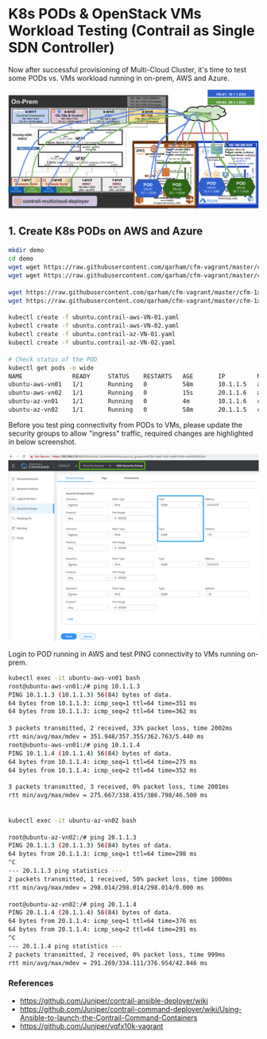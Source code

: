 # K8s PODs & OpenStack VMs Workload Testing (Contrail as Single SDN Controller)

Now after successful provisioning of Multi-Cloud Cluster, it's time to test some PODs vs. VMs workload running in on-prem, AWS and Azure.

![Mcloud Workload Testing](images/mcloud-pods-vms-workload-01.png)

## 1. Create K8s PODs on AWS and Azure


```bash
mkdir demo
cd demo
wget wget https://raw.githubusercontent.com/qarham/cfm-vagrant/master/cfm-1x1-vqfx-8srv-mcloud/k8s-examples/pods/ubuntu.contrail-aws-VN-01.yaml
wget wget https://raw.githubusercontent.com/qarham/cfm-vagrant/master/cfm-1x1-vqfx-8srv-mcloud/k8s-examples/pods/ubuntu.contrail-aws-VN-02.yaml

wget https://raw.githubusercontent.com/qarham/cfm-vagrant/master/cfm-1x1-vqfx-8srv-mcloud/k8s-examples/pods/ubuntu.contrail-az-VN-01.yaml
wget https://raw.githubusercontent.com/qarham/cfm-vagrant/master/cfm-1x1-vqfx-8srv-mcloud/k8s-examples/pods/ubuntu.contrail-az-VN-02.yaml

kubectl create -f ubuntu.contrail-aws-VN-01.yaml
kubectl create -f ubuntu.contrail-aws-VN-02.yaml
kubectl create -f ubuntu.contrail-az-VN-01.yaml
kubectl create -f ubuntu.contrail-az-VN-02.yaml

# Check status of the POD
kubectl get pods -o wide
NAME              READY     STATUS    RESTARTS   AGE       IP         NODE
ubuntu-aws-vn01   1/1       Running   0          58m       10.1.1.5   aws-contrail-k8s-node
ubuntu-aws-vn02   1/1       Running   0          15s       20.1.1.6   aws-contrail-k8s-node
ubuntu-az-vn01    1/1       Running   0          4m        10.1.1.6   compute-contrail-az-1
ubuntu-az-vn02    1/1       Running   0          58m       20.1.1.5   compute-contrail-az-1

 ```

Before you test ping connectivity from PODs to VMs, please update the security groups to allow "ingress" traffic, required changes are highlighted in below screenshot.

![Mcloud Secuirty-Groups-Update](images/mcloud-sg-update.png)

Login to POD running in AWS and test PING connectivity to VMs running on-prem.

```bash
kubectl exec -it ubuntu-aws-vn01 bash
root@ubuntu-aws-vn01:/# ping 10.1.1.3
PING 10.1.1.3 (10.1.1.3) 56(84) bytes of data.
64 bytes from 10.1.1.3: icmp_seq=1 ttl=64 time=351 ms
64 bytes from 10.1.1.3: icmp_seq=2 ttl=64 time=362 ms

3 packets transmitted, 2 received, 33% packet loss, time 2002ms
rtt min/avg/max/mdev = 351.948/357.355/362.763/5.440 ms
root@ubuntu-aws-vn01:/# ping 10.1.1.4
PING 10.1.1.4 (10.1.1.4) 56(84) bytes of data.
64 bytes from 10.1.1.4: icmp_seq=1 ttl=64 time=275 ms
64 bytes from 10.1.1.4: icmp_seq=2 ttl=64 time=352 ms

3 packets transmitted, 3 received, 0% packet loss, time 2001ms
rtt min/avg/max/mdev = 275.667/338.435/386.798/46.500 ms


kubectl exec -it ubuntu-az-vn02 bash

root@ubuntu-az-vn02:/# ping 20.1.1.3
PING 20.1.1.3 (20.1.1.3) 56(84) bytes of data.
64 bytes from 20.1.1.3: icmp_seq=1 ttl=64 time=298 ms
^C
--- 20.1.1.3 ping statistics ---
2 packets transmitted, 1 received, 50% packet loss, time 1000ms
rtt min/avg/max/mdev = 298.014/298.014/298.014/0.000 ms

root@ubuntu-az-vn02:/# ping 20.1.1.4
PING 20.1.1.4 (20.1.1.4) 56(84) bytes of data.
64 bytes from 20.1.1.4: icmp_seq=1 ttl=64 time=376 ms
64 bytes from 20.1.1.4: icmp_seq=2 ttl=64 time=291 ms
^C
--- 20.1.1.4 ping statistics ---
2 packets transmitted, 2 received, 0% packet loss, time 999ms
rtt min/avg/max/mdev = 291.269/334.111/376.954/42.846 ms
 ```


### References

* <https://github.com/Juniper/contrail-ansible-deployer/wiki>
* https://github.com/Juniper/contrail-command-deployer/wiki/Using-Ansible-to-launch-the-Contrail-Command-Containers
* <https://github.com/Juniper/vqfx10k-vagrant>